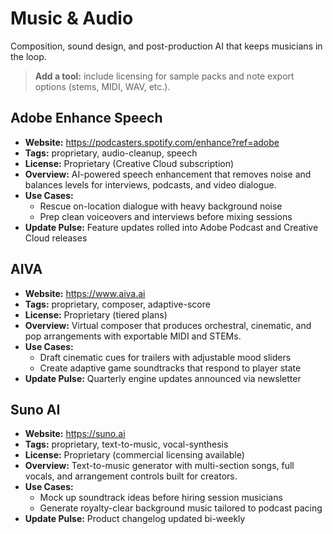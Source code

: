 # Music & Audio

Composition, sound design, and post-production AI that keeps musicians in the loop.

> **Add a tool:** include licensing for sample packs and note export options (stems, MIDI, WAV, etc.).

## Adobe Enhance Speech
- **Website:** https://podcasters.spotify.com/enhance?ref=adobe
- **Tags:** proprietary, audio-cleanup, speech
- **License:** Proprietary (Creative Cloud subscription)
- **Overview:** AI-powered speech enhancement that removes noise and balances levels for interviews, podcasts, and video dialogue.
- **Use Cases:**
  - Rescue on-location dialogue with heavy background noise
  - Prep clean voiceovers and interviews before mixing sessions
- **Update Pulse:** Feature updates rolled into Adobe Podcast and Creative Cloud releases

## AIVA
- **Website:** https://www.aiva.ai
- **Tags:** proprietary, composer, adaptive-score
- **License:** Proprietary (tiered plans)
- **Overview:** Virtual composer that produces orchestral, cinematic, and pop arrangements with exportable MIDI and STEMs.
- **Use Cases:**
  - Draft cinematic cues for trailers with adjustable mood sliders
  - Create adaptive game soundtracks that respond to player state
- **Update Pulse:** Quarterly engine updates announced via newsletter

## Suno AI
- **Website:** https://suno.ai
- **Tags:** proprietary, text-to-music, vocal-synthesis
- **License:** Proprietary (commercial licensing available)
- **Overview:** Text-to-music generator with multi-section songs, full vocals, and arrangement controls built for creators.
- **Use Cases:**
  - Mock up soundtrack ideas before hiring session musicians
  - Generate royalty-clear background music tailored to podcast pacing
- **Update Pulse:** Product changelog updated bi-weekly
